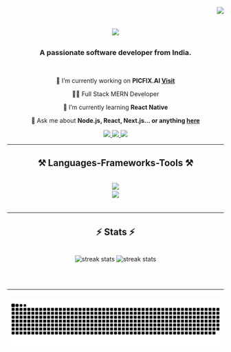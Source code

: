 <img align="right" src="https://visitor-badge.laobi.icu/badge?page_id=hellofaiz.hellofaiz" />


<h1 align="center">
    <img src="https://readme-typing-svg.herokuapp.com/?font=Righteous&size=35&center=true&vCenter=true&width=500&height=70&duration=4000&lines=Hi+There!+👋+I'm+Faiz+Khan!;" />
</h1>

<h3 align="center">A passionate software developer from India.</h3>
<br/>

<div align="center">
  
 🔭 I’m currently working on **PICFIX.AI [Visit](https://picfix.ai)**

 👨‍💻 Full Stack MERN Developer
 
 🌱 I’m currently learning **React Native**

💬 Ask me about **Node.js, React, Next.js... or anything [here](https://github.com/hellofaiz/hellofaiz/issues)**

 </div>
 
<div align="center"> 
  <a href="mailto:kfaiz2215@gmail.com">
    <img src="https://img.shields.io/badge/Gmail-333333?style=for-the-badge&logo=gmail&logoColor=red" />
  </a>
  <a href="https://www.linkedin.com/in/hello-faiz/" target="_blank">
    <img src="https://img.shields.io/badge/LinkedIn-0077B5?style=for-the-badge&logo=linkedin&logoColor=white" target="_blank" />
  </a>
  <a href="https://hellofaiz.com" target="_blank">
     <img src="https://img.shields.io/badge/Portfolio-FF5722?style=for-the-badge&logo=todoist&logoColor=white" target="_blank" /> <!-- sqlite, safari, google-chrome are other good icon options -->
  </a>
</div>

 <hr/>
 
<h2 align="center">⚒️ Languages-Frameworks-Tools ⚒️</h2>
<br/>
<div align="center">
    <img src="https://skillicons.dev/icons?i=react,bootstrap,mui,html,css,vscode,github,tailwind,git,prisma" /> <br>
    <img src="https://skillicons.dev/icons?i=nodejs,javascript,express,mongodb,java,nextjs,mysql" /><br>
</div>

<br/>
<hr/>

<h2 align="center">⚡ Stats ⚡</h2>

<br>
<div align=center>
  <img width=390 src="https://github-readme-stats.vercel.app/api?username=hellofaiz&theme=tokyonight&show_icons=true&hide=["issues"]" alt="streak stats"/>
   <img width=350 src="https://github-readme-stats.vercel.app/api/top-langs/?username=hellofaiz&theme=tokyonight&layout=compact" alt="streak stats"/>

</div>

<br/><br/>

<hr/>

###

<img src="https://raw.githubusercontent.com/hellofaiz/hellofaiz/output/snake.svg" alt="Snake animation" />

###
<br/>
